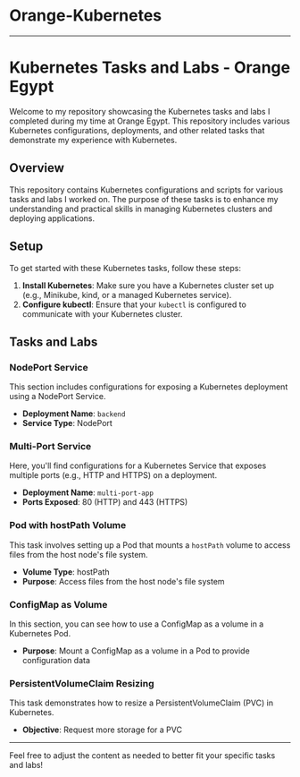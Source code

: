 # Orange-Kubernetes

---

# Kubernetes Tasks and Labs - Orange Egypt

Welcome to my repository showcasing the Kubernetes tasks and labs I completed during my time at Orange Egypt. This repository includes various Kubernetes configurations, deployments, and other related tasks that demonstrate my experience with Kubernetes.


## Overview

This repository contains Kubernetes configurations and scripts for various tasks and labs I worked on. The purpose of these tasks is to enhance my understanding and practical skills in managing Kubernetes clusters and deploying applications.

## Setup

To get started with these Kubernetes tasks, follow these steps:

1. **Install Kubernetes**: Make sure you have a Kubernetes cluster set up (e.g., Minikube, kind, or a managed Kubernetes service).
2. **Configure kubectl**: Ensure that your `kubectl` is configured to communicate with your Kubernetes cluster.

## Tasks and Labs

### NodePort Service

This section includes configurations for exposing a Kubernetes deployment using a NodePort Service. 

- **Deployment Name**: `backend`
- **Service Type**: NodePort

### Multi-Port Service

Here, you'll find configurations for a Kubernetes Service that exposes multiple ports (e.g., HTTP and HTTPS) on a deployment.

- **Deployment Name**: `multi-port-app`
- **Ports Exposed**: 80 (HTTP) and 443 (HTTPS)

### Pod with hostPath Volume

This task involves setting up a Pod that mounts a `hostPath` volume to access files from the host node's file system.

- **Volume Type**: hostPath
- **Purpose**: Access files from the host node's file system

### ConfigMap as Volume

In this section, you can see how to use a ConfigMap as a volume in a Kubernetes Pod.

- **Purpose**: Mount a ConfigMap as a volume in a Pod to provide configuration data

### PersistentVolumeClaim Resizing

This task demonstrates how to resize a PersistentVolumeClaim (PVC) in Kubernetes.

- **Objective**: Request more storage for a PVC


---

Feel free to adjust the content as needed to better fit your specific tasks and labs!
